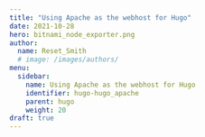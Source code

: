 ```yaml
---
title: "Using Apache as the webhost for Hugo"
date: 2021-10-28
hero: bitnami_node_exporter.png
author:
  name: Reset_Smith
  # image: /images/authors/
menu:
  sidebar:
    name: Using Apache as the webhost for Hugo
    identifier: hugo-hugo_apache
    parent: hugo
    weight: 20
draft: true
---
```

